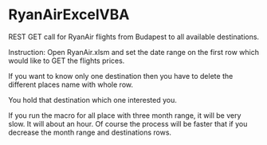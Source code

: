 # RyanAirExcelVBA

REST GET call for RyanAir flights from Budapest to all available destinations.

Instruction: Open RyanAir.xlsm and set the date range on the first row which would like to GET the flights prices.

If you want to know only one destination then you have to delete the different places name with whole row.

You hold that destination which one interested you.

If you run the macro for all place with three month range, it will be very slow. It will about an hour. Of course the process will be faster that if you decrease the month range and destinations rows.
